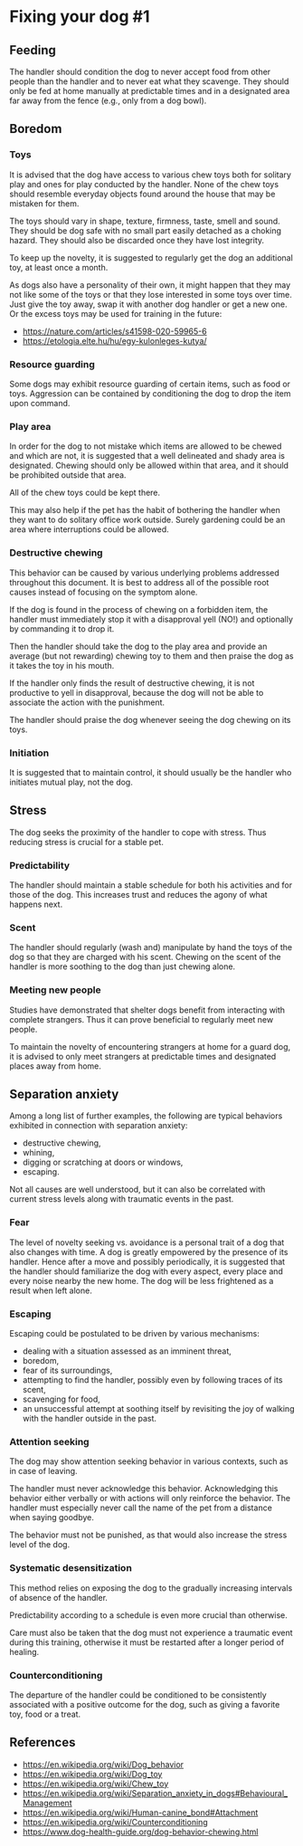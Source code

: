 # Fixing your dog #1

## Feeding

The handler should condition the dog to never accept food from other people than the handler and to never eat what they scavenge. They should only be fed at home manually at predictable times and in a designated area far away from the fence (e.g., only from a dog bowl).

## Boredom

### Toys

It is advised that the dog have access to various chew toys both for solitary play and ones for play conducted by the handler. None of the chew toys should resemble everyday objects found around the house that may be mistaken for them.

The toys should vary in shape, texture, firmness, taste, smell and sound. They should be dog safe with no small part easily detached as a choking hazard. They should also be discarded once they have lost integrity.

To keep up the novelty, it is suggested to regularly get the dog an additional toy, at least once a month.

As dogs also have a personality of their own, it might happen that they may not like some of the toys or that they lose interested in some toys over time. Just give the toy away, swap it with another dog handler or get a new one. Or the excess toys may be used for training in the future:

* https://nature.com/articles/s41598-020-59965-6
* https://etologia.elte.hu/hu/egy-kulonleges-kutya/

### Resource guarding

Some dogs may exhibit resource guarding of certain items, such as food or toys. Aggression can be contained by conditioning the dog to drop the item upon command.

### Play area

In order for the dog to not mistake which items are allowed to be chewed and which are not, it is suggested that a well delineated and shady area is designated. Chewing should only be allowed within that area, and it should be prohibited outside that area.

All of the chew toys could be kept there.

This may also help if the pet has the habit of bothering the handler when they want to do solitary office work outside. Surely gardening could be an area where interruptions could be allowed.

### Destructive chewing

This behavior can be caused by various underlying problems addressed throughout this document. It is best to address all of the possible root causes instead of focusing on the symptom alone.

If the dog is found in the process of chewing on a forbidden item, the handler must immediately stop it with a disapproval yell (NO!) and optionally by commanding it to drop it.

Then the handler should take the dog to the play area and provide an average (but not rewarding) chewing toy to them and then praise the dog as it takes the toy in his mouth.

If the handler only finds the result of destructive chewing, it is not productive to yell in disapproval, because the dog will not be able to associate the action with the punishment.

The handler should praise the dog whenever seeing the dog chewing on its toys.

### Initiation

It is suggested that to maintain control, it should usually be the handler who initiates mutual play, not the dog.

## Stress

The dog seeks the proximity of the handler to cope with stress. Thus reducing stress is crucial for a stable pet.

### Predictability

The handler should maintain a stable schedule for both his activities and for those of the dog. This increases trust and reduces the agony of what happens next.

### Scent

The handler should regularly (wash and) manipulate by hand the toys of the dog so that they are charged with his scent. Chewing on the scent of the handler is more soothing to the dog than just chewing alone.

### Meeting new people

Studies have demonstrated that shelter dogs benefit from interacting with complete strangers. Thus it can prove beneficial to regularly meet new people.

To maintain the novelty of encountering strangers at home for a guard dog, it is advised to only meet strangers at predictable times and designated places away from home.

## Separation anxiety

Among a long list of further examples, the following are typical behaviors exhibited in connection with separation anxiety:

* destructive chewing,
* whining,
* digging or scratching at doors or windows,
* escaping.

Not all causes are well understood, but it can also be correlated with current stress levels along with traumatic events in the past.

### Fear

The level of novelty seeking vs. avoidance is a personal trait of a dog that also changes with time. A dog is greatly empowered by the presence of its handler. Hence after a move and possibly periodically, it is suggested that the handler should familiarize the dog with every aspect, every place and every noise nearby the new home. The dog will be less frightened as a result when left alone.

### Escaping

Escaping could be postulated to be driven by various mechanisms:

* dealing with a situation assessed as an imminent threat,
* boredom,
* fear of its surroundings,
* attempting to find the handler, possibly even by following traces of its scent,
* scavenging for food,
* an unsuccessful attempt at soothing itself by revisiting the joy of walking with the handler outside in the past.

### Attention seeking

The dog may show attention seeking behavior in various contexts, such as in case of leaving.

The handler must never acknowledge this behavior. Acknowledging this behavior either verbally or with actions will only reinforce the behavior. The handler must especially never call the name of the pet from a distance when saying goodbye.

The behavior must not be punished, as that would also increase the stress level of the dog.

### Systematic desensitization

This method relies on exposing the dog to the gradually increasing intervals of absence of the handler.

Predictability according to a schedule is even more crucial than otherwise.

Care must also be taken that the dog must not experience a traumatic event during this training, otherwise it must be restarted after a longer period of healing.

### Counterconditioning

The departure of the handler could be conditioned to be consistently associated with a positive outcome for the dog, such as giving a favorite toy, food or a treat.

## References

* https://en.wikipedia.org/wiki/Dog_behavior
* https://en.wikipedia.org/wiki/Dog_toy
* https://en.wikipedia.org/wiki/Chew_toy
* https://en.wikipedia.org/wiki/Separation_anxiety_in_dogs#Behavioural_Management
* https://en.wikipedia.org/wiki/Human-canine_bond#Attachment
* https://en.wikipedia.org/wiki/Counterconditioning
* https://www.dog-health-guide.org/dog-behavior-chewing.html
